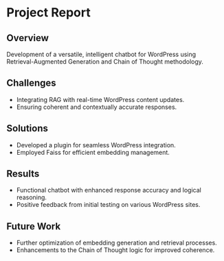 # Project Report

## Overview
Development of a versatile, intelligent chatbot for WordPress using Retrieval-Augmented Generation and Chain of Thought methodology.

## Challenges
- Integrating RAG with real-time WordPress content updates.
- Ensuring coherent and contextually accurate responses.

## Solutions
- Developed a plugin for seamless WordPress integration.
- Employed Faiss for efficient embedding management.

## Results
- Functional chatbot with enhanced response accuracy and logical reasoning.
- Positive feedback from initial testing on various WordPress sites.

## Future Work
- Further optimization of embedding generation and retrieval processes.
- Enhancements to the Chain of Thought logic for improved coherence.
